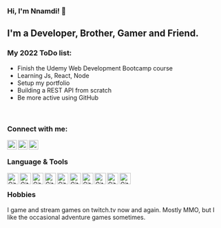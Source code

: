 ### Hi, I'm Nnamdi! 👋

## I'm a Developer, Brother, Gamer and Friend.

### My 2022 ToDo list:
- Finish the Udemy Web Development Bootcamp course
- Learning Js, React, Node
- Setup my portfolio
- Building a REST API from scratch
- Be more active using GitHub

<br />

### Connect with me:
[<img align="left" alt="ThisIsRekal | Twitter" width="22px" src="https://cdn.icon-icons.com/icons2/1099/PNG/512/1485482340-twitter_78668.png" />][twitter]
[<img align="left" alt="Deadpixzl | YouTube" width="22px" src="https://cdn.icon-icons.com/icons2/1099/PNG/512/1485482355-youtube_78661.png" />][youtube]
[<img align="left" alt="Bernard | LinkedIn" width="22px" src="https://cdn.icon-icons.com/icons2/1099/PNG/512/1485482199-linkedin_78667.png" />][linkedin]

<br />


### Language & Tools

<img align="left" alt="Git" width="26px" src="https://cdn.icon-icons.com/icons2/2415/PNG/512/html_original_wordmark_logo_icon_146478.png" />
<img align="left" alt="Git" width="26px" src="https://cdn.icon-icons.com/icons2/2415/PNG/512/css_original_wordmark_logo_icon_146576.png" />
<img align="left" alt="Git" width="26px" src="https://cdn.icon-icons.com/icons2/2415/PNG/512/bootstrap_plain_logo_icon_146619.png" />
<img align="left" alt="Git" width="26px" src="https://cdn.icon-icons.com/icons2/195/PNG/256/Visual_Studio_23517.png" />
<img align="left" alt="Git" width="26px" src="https://cdn.icon-icons.com/icons2/1381/PNG/512/sublimetext_94866.png" />
<img align="left" alt="Git" width="26px" src="https://cdn.icon-icons.com/icons2/1495/PNG/512/atom_103345.png" />
<img align="left" alt="Git" width="26px" src="https://cdn.icon-icons.com/icons2/1381/PNG/512/brackets_93792.png" />
<img align="left" alt="Git" width="26px" src="https://cdn.icon-icons.com/icons2/2397/PNG/512/microsoft_office_word_logo_icon_145724.png" />
<img align="left" alt="Git" width="26px" src="https://cdn.icon-icons.com/icons2/2397/PNG/512/microsoft_office_excel_logo_icon_145720.png" />
<img align="left" alt="Git" width="26px" src="https://cdn.icon-icons.com/icons2/2397/PNG/512/microsoft_power_point_office_logo_icon_145723.png" />

<br />

### Hobbies
I game and stream games on twitch.tv now and again. Mostly MMO, but I like the occasional adventure games sometimes. 

<br />

[twitter]: https://twitter.com/ThisIsRekal
[youtube]: https://www.youtube.com/channel/UCQ2QeM7XymiOpEYumnDrTHA
[linkedin]: https://www.linkedin.com/in/nnamdiechem/
